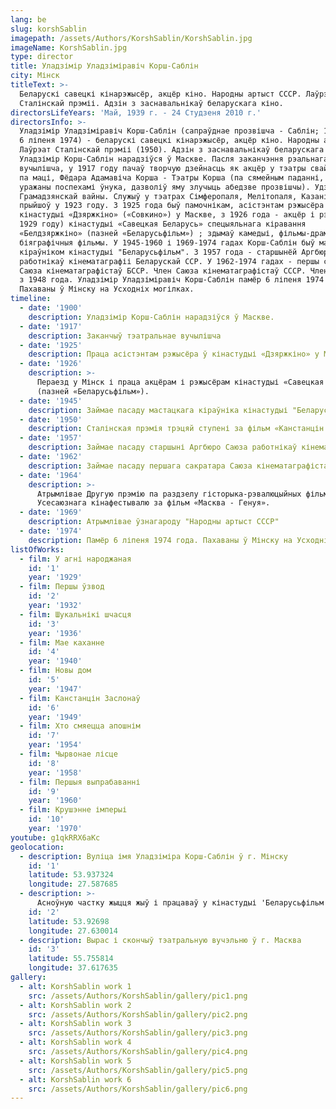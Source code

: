 ```yaml
---
lang: be
slug: korshSablin
imagepath: /assets/Authors/KorshSablin/KorshSablin.jpg
imageName: KorshSablin.jpg
type: director
title: Уладзімір Уладзіміравіч Корш-Саблін
city: Мінск
titleText: >-
  Беларускі савецкі кінарэжысёр, акцёр кіно. Народны артыст СССР. Лаўрэат
  Сталінскай прэміі. Адзін з заснавальнікаў беларускага кіно.
directorsLifeYears: 'Май, 1939 г. - 24 Cтудзеня 2010 г.'
directorsInfo: >-
  Уладзімір Уладзіміравіч Корш-Саблін (сапраўднае прозвішча - Саблін; 16 (29) сакавіка 1900, Масква -
  6 ліпеня 1974) - беларускі савецкі кінарэжысёр, акцёр кіно. Народны артыст СССР (1969).
  Лаўрэат Сталінскай прэміі (1950). Адзін з заснавальнікаў беларускага кіно.
  Уладзімір Корш-Саблін нарадзіўся ў Маскве. Пасля заканчэння рэальнага
  вучылішча, у 1917 году пачаў творчую дзейнасць як акцёр у тэатры свайго дзеда
  па маці, Фёдара Адамавіча Корша - Тэатры Корша (па сямейным паданні, дзед,
  уражаны поспехамі ўнука, дазволіў яму злучыць абедзве прозвішчы). Удзельнік
  Грамадзянскай вайны. Служыў у тэатрах Сімферопаля, Мелітопаля, Казані. У кіно
  прыйшоў у 1923 году. З 1925 года быў памочнікам, асістэнтам рэжысёра і акцёрам
  кінастудыі «Дзяржкіно» («Совкино») у Маскве, з 1926 года - акцёр і рэжысёр (з
  1929 году) кінастудыі «Савецкая Беларусь» спецыяльнага кіравання
  «Белдзяржкіно» (пазней «Беларусьфільм») ; здымаў камедыі, фільмы-драмы,
  біяграфічныя фільмы. У 1945-1960 і 1969-1974 гадах Корш-Саблін быў мастацкім
  кіраўніком кінастудыі "Беларусьфільм". З 1957 года - старшынёй Аргбюро Саюза
  работнікаў кінематаграфіі Беларускай ССР. У 1962-1974 гадах - першы сакратар
  Саюза кінематаграфістаў БССР. Член Саюза кінематаграфістаў СССР. Член ВКП (б)
  з 1948 года. Уладзімір Уладзіміравіч Корш-Саблін памёр 6 ліпеня 1974 года.
  Пахаваны ў Мінску на Усходніх могілках.
timeline:
  - date: '1900'
    description: Уладзімір Корш-Саблін нарадзіўся ў Маскве.
  - date: '1917'
    description: Заканчыў тэатральнае вучылішча
  - date: '1925'
    description: Праца асістэнтам рэжысёра ў кінастудыі «Дзяржкіно» у Маскве
  - date: '1926'
    description: >-
      Пераезд у Мінск і праца акцёрам і рэжысёрам кінастудыі «Савецкая Беларусь»
      (пазней «Беларусьфільм»).
  - date: '1945'
    description: Займае пасаду мастацкага кіраўніка кінастудыі "Беларусьфільм"
  - date: '1950'
    description: Сталінская прэмія трэцяй ступені за фільм «Канстанцін Заслонаў»
  - date: '1957'
    description: Займае пасаду старшыні Аргбюро Саюза работнікаў кінематаграфіі Беларускай ССР.
  - date: '1962'
    description: Займае пасаду першага сакратара Саюза кінематаграфістаў Беларусі.
  - date: '1964'
    description: >-
      Атрымлівае Другую прэмію па раздзелу гісторыка-рэвалюцыйных фільмаў I-га
      Усесаюзнага кінафестывалю за фільм «Масква - Генуя».
  - date: '1969'
    description: Атрымлівае ўзнагароду "Народны артыст СССР"
  - date: '1974'
    description: Памёр 6 ліпеня 1974 года. Пахаваны ў Мінску на Усходніх могілках
listOfWorks:
  - film: У агні народжаная
    id: '1'
    year: '1929'
  - film: Першы ўзвод
    id: '2'
    year: '1932'
  - film: Шукальнікі шчасця
    id: '3'
    year: '1936' 
  - film: Мае каханне
    id: '4'
    year: '1940'
  - film: Новы дом
    id: '5'
    year: '1947'
  - film: Канстанцін Заслонаў
    id: '6'
    year: '1949'
  - film: Хто смяецца апошнім
    id: '7'
    year: '1954'
  - film: Чырвонае лісце
    id: '8'
    year: '1958'
  - film: Першыя выпрабаванні
    id: '9'
    year: '1960'
  - film: Крушэнне імперыі
    id: '10'
    year: '1970'
youtube: g1qkRRX6aKc
geolocation:
  - description: Вуліца імя Уладзіміра Корш-Саблін ў г. Мінску
    id: '1'
    latitude: 53.937324
    longitude: 27.587685
  - description: >-
      Асноўную частку жыцця жыў і працаваў у кінастудыі 'Беларусьфільм' ў г.Мінску.
    id: '2'
    latitude: 53.92698
    longitude: 27.630014
  - description: Вырас і скончыў тэатральную вучэльню ў г. Масква
    id: '3'
    latitude: 55.755814
    longitude: 37.617635
gallery:
  - alt: KorshSablin work 1
    src: /assets/Authors/KorshSablin/gallery/pic1.png
  - alt: KorshSablin work 2
    src: /assets/Authors/KorshSablin/gallery/pic2.png
  - alt: KorshSablin work 3
    src: /assets/Authors/KorshSablin/gallery/pic3.png
  - alt: KorshSablin work 4
    src: /assets/Authors/KorshSablin/gallery/pic4.png
  - alt: KorshSablin work 5
    src: /assets/Authors/KorshSablin/gallery/pic5.png
  - alt: KorshSablin work 6
    src: /assets/Authors/KorshSablin/gallery/pic6.png
---
```


